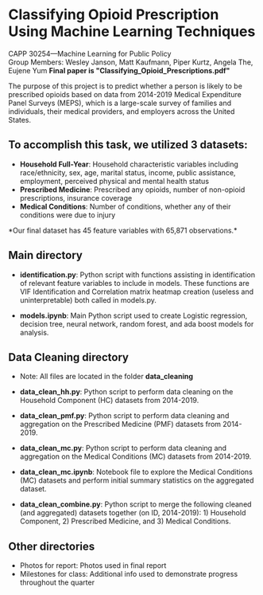 # Classifying Opioid Prescription Using Machine Learning Techniques
CAPP 30254—Machine Learning for Public Policy \
Group Members: Wesley Janson, Matt Kaufmann, Piper Kurtz, Angela The, Eujene Yum
**Final paper is "Classifying_Opioid_Prescriptions.pdf"**

The purpose of this project is to predict whether a person is likely to be prescribed opioids based on data from 2014-2019 Medical Expenditure Panel Surveys (MEPS), which is a large-scale survey of families and individuals, their medical providers, and employers across the United States.

## To accomplish this task, we utilized 3 datasets:
- **Household Full-Year**: Household characteristic variables including race/ethnicity, sex, age, marital status, income, public assistance, employment, perceived physical and mental health status
- **Prescribed Medicine**: Prescribed any opioids, number of non-opioid prescriptions, insurance coverage
- **Medical Conditions**: Number of conditions, whether any of their conditions were due to injury
</p>
*Our final dataset has 45 feature variables with 65,871 observations.*

## Main directory
- **identification.py**: Python script with functions assisting in identification of relevant feature variables to include in 
    models. These functions are VIF Identification and Correlation matrix heatmap creation (useless and uninterpretable) 
    both called in models.py.

- **models.ipynb**: Main Python script used to create Logistic regression, decision tree, neural network, random forest, and ada boost models for analysis.

## Data Cleaning directory
- Note: All files are located in the folder **data_cleaning**

- **data_clean_hh.py**: Python script to perform data cleaning on the Household Component (HC) datasets from 2014-2019.

- **data_clean_pmf.py**: Python script to perform data cleaning and aggregation on the Prescribed Medicine (PMF) datasets from 2014-2019.

- **data_clean_mc.py**: Python script to perform data cleaning and aggregation on the Medical Conditions (MC) datasets from 2014-2019.

- **data_clean_mc.ipynb**: Notebook file to explore the Medical Conditions (MC) datasets and perform initial summary statistics on the aggregated dataset.

- **data_clean_combine.py**: Python script to merge the following cleaned (and aggregated) datasets together (on ID, 2014-2019): 1) Household Component, 2) Prescribed Medicine, and 3) Medical Conditions.

## Other directories
- Photos for report: Photos used in final report
- Milestones for class: Additional info used to demonstrate progress throughout the quarter
